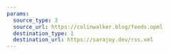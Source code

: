 ```yaml
---
params:
  source_type: 3
  source_url: https://colinwalker.blog/feeds.opml
  destination_type: 1
  destination_url: https://sarajoy.dev/rss.xml
---
```

